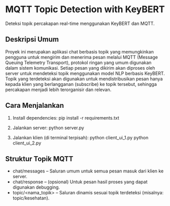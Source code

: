 # MQTT Topic Detection with KeyBERT
Deteksi topik percakapan real-time menggunakan KeyBERT dan MQTT.

## Deskripsi Umum
Proyek ini merupakan aplikasi chat berbasis topik yang memungkinkan pengguna untuk mengirim dan menerima pesan melalui MQTT (Message Queuing Telemetry Transport), protokol ringan yang umum digunakan dalam sistem komunikasi. Setiap pesan yang dikirim akan diproses oleh server untuk mendeteksi topik menggunakan model NLP berbasis KeyBERT. Topik yang terdeteksi akan digunakan untuk mendistribusikan pesan hanya kepada klien yang berlangganan (subscribe) ke topik tersebut, sehingga percakapan menjadi lebih terorganisir dan relevan.

## Cara Menjalankan
1. Install dependencies:
   pip install -r requirements.txt
   
2. Jalankan server: 
    python server.py

3. Jalankan klien (di terminal terpisah):
    python client_ui_1.py
    python client_ui_2.py

## Struktur Topik MQTT
- chat/messages – Saluran umum untuk semua pesan masuk dari klien ke server.
- chat/response – (opsional) Untuk pesan hasil proses yang dapat digunakan debugging.
- topic/<nama_topik> – Saluran dinamis sesuai topik terdeteksi (misalnya: topic/kesehatan).